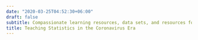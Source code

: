 ```yaml
---
date: "2020-03-25T04:52:30+06:00"
draft: false
subtitle: Compassionate learning resources, data sets, and resources for engaging students online
title: Teaching Statistics in the Coronavirus Era
---
```


